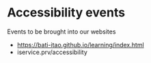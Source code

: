 # Accessibility events 

Events to be brought into our websites

* https://bati-itao.github.io/learning/index.html
* iservice.prv/accessibility